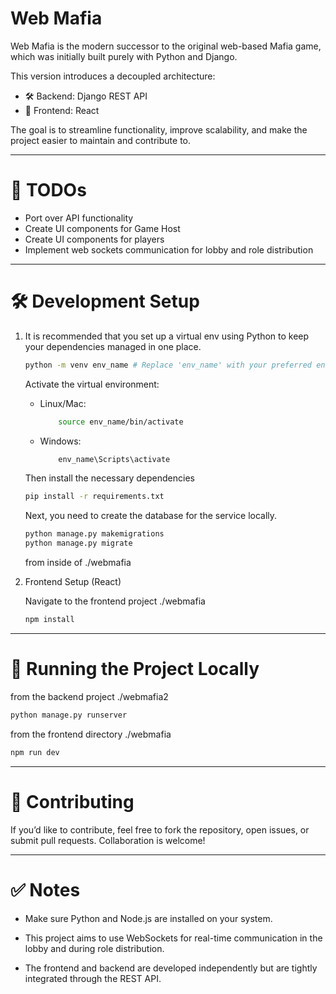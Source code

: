 # Web Mafia
Web Mafia is the modern successor to the original web-based Mafia game, which was initially built purely with Python and Django.

This version introduces a decoupled architecture:

- 🛠️ Backend: Django REST API
- 🎨 Frontend: React

The goal is to streamline functionality, improve scalability, and make the project easier to maintain and contribute to.

---

# 🚀 TODOs
- Port over API functionality
- Create UI components for Game Host
- Create UI components for players
- Implement web sockets communication for lobby and role distribution

---

# 🛠️ Development Setup
1. It is recommended that you set up a virtual env using Python to keep your dependencies managed in one place.
    ```bash
    python -m venv env_name # Replace 'env_name' with your preferred environment name
    ```

    Activate the virtual environment:
    - Linux/Mac:
        ``` bash
            source env_name/bin/activate
        ```
    - Windows:
        ``` bash
            env_name\Scripts\activate
        ```


    Then install the necessary dependencies 
    ``` bash 
    pip install -r requirements.txt
    ```

    Next, you need to create the database for the service locally. 
    ``` bash
    python manage.py makemigrations
    python manage.py migrate
    ```
    from inside of ./webmafia

2. Frontend Setup (React)

    Navigate to the frontend project ./webmafia
    ``` bash
    npm install
    ``` 
---

# 🏃 Running the Project Locally
from the backend project ./webmafia2
``` bash
python manage.py runserver
```

from the frontend directory ./webmafia
``` bash
npm run dev
```

---
# 🤝 Contributing
If you’d like to contribute, feel free to fork the repository, open issues, or submit pull requests. Collaboration is welcome!

---
# ✅ Notes
- Make sure Python and Node.js are installed on your system.

- This project aims to use WebSockets for real-time communication in the lobby and during role distribution.

- The frontend and backend are developed independently but are tightly integrated through the REST API.